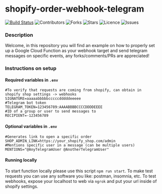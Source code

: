 # shopify-order-webhook-telegram

[![Build Status](https://img.shields.io/endpoint.svg?url=https%3A%2F%2Factions-badge.atrox.dev%2Flawrenz1337%2Fshopify-order-webhook-telegram%2Fbadge%3Fref%3Dmaster&style=flat)](https://actions-badge.atrox.dev/lawrenz1337/shopify-order-webhook-telegram/goto?ref=master)
![Contributors](https://img.shields.io/github/contributors/lawrenz1337/shopify-order-webhook-telegram)
![Forks](https://img.shields.io/github/forks/lawrenz1337/shopify-order-webhook-telegram)
![Stars](https://img.shields.io/github/stars/lawrenz1337/shopify-order-webhook-telegram)
![Licence](https://img.shields.io/github/license/lawrenz1337/shopify-order-webhook-telegram)
![Issues](https://img.shields.io/github/issues/lawrenz1337/shopify-order-webhook-telegram)


### Description

Welcome, in this repository you will find an example on how to properly set up a Google Cloud Function as your webhook target and send telegram messages on specific events, any forks/comments/PRs are appreciated!

### Instructions on setup

#### Required variables in `.env`
```
#To verify that requests are coming from shopify, can obtain in shopify shop settings -> webhooks 
SIGNATURE=aaaaabbbbbcccccdddddeeeee
#Telegram bot token
TELEGRAM_TOKEN=123456789:AAAABBBBCCCCDDDDEEEE
#ID of a group or user to send messages to
RECIPIENT=-123456789
```

#### Optional variables in `.env`
```
#Generates link to open a specific order
SHOP_ADMIN_LINK=https://your_shopify_shop.com/admin
#Mentions specific user in a message (can be multiple users)
MENTIONS="@AnyTelegramUser @AnotherTelegramUser"
```

#### Running locally
To start function locally please use this script `npm run start`.
To make test requests you can use any software you like: postman, insomnia, etc.
To test webhooks, expose your localhost to web via `ngrok` and put your url inside of shopify settings. 




